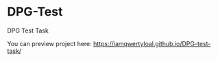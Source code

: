 # DPG-Test
 DPG Test Task
 
 You can preview project here: https://iamqwertyloal.github.io/DPG-test-task/
